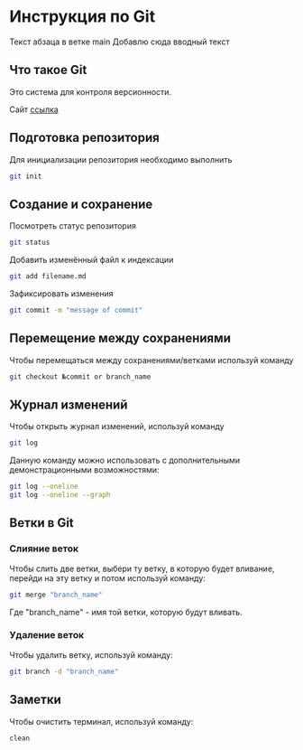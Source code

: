 # Инструкция по Git
Текст абзаца в ветке main
Добавлю сюда вводный текст
## Что такое Git

Это система для контроля версионности.

Сайт [ссылка](https://ru.wikipedia.org/wiki/Git)


## Подготовка репозитория
Для инициализации репозитория необходимо выполнить
```sh
git init
```


## Создание и сохранение
Посмотреть статус репозитория
``` sh
git status
```
Добавить изменённый файл к индексации
```sh
git add filename.md
```
Зафиксировать изменения 
```sh
git commit -m "message of commit"
```
## Перемещение между сохранениями
Чтобы перемещаться между сохранениями/ветками используй команду
```sh
git checkout №commit or branch_name
```
## Журнал изменений 
Чтобы открыть журнал изменений, используй команду
```sh
git log
```
Данную команду можно использовать с дополнительными демонстрационными возможностями:
```sh
git log --oneline
git log --oneline --graph
```

## Ветки в Git

### Слияние веток
Чтобы слить две ветки, выбери ту ветку, в которую будет вливание, перейди на эту ветку и потом используй команду:
```sh
git merge "branch_name"
```
Где "branch_name" - имя той ветки, которую будут вливать.
### Удаление веток
Чтобы удалить ветку, используй команду:
```sh
git branch -d "branch_name"
```
## Заметки
Чтобы очистить терминал, используй команду:
```sh
clean
```
